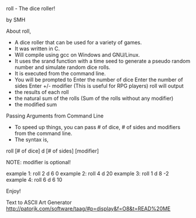 
roll - The dice roller!

by SMH

About roll,
* A dice roller that can be used for a variety of games.
* It was written in C.
* Will compile using gcc on Windows and GNU/Linux.
* It uses the srand function with a time seed to generate a pseudo random number and simulate random dice rolls.
* It is executed from the command line.
* You will be prompted to
	Enter the number of dice
	Enter the number of sides
	Enter +/- modifier (This is useful for RPG players)
roll will output
* the results of each roll
* the natural sum of the rolls (Sum of the rolls without any modifier)
* the modified sum

Passing Arguments from Command Line
* To speed up things, you can pass # of dice, # of sides and modifiers from the command line.
* The syntax is,

roll [# of dice] d [# of sides] [modifier]

NOTE: modifier is optional!

example 1: roll 2 d 6 0
example 2: roll 4 d 20
example 3: roll 1 d 8 -2
example 4: roll 6 d 6 10

Enjoy!

Text to ASCII Art Generator
http://patorjk.com/software/taag/#p=display&f=O8&t=READ%20ME
